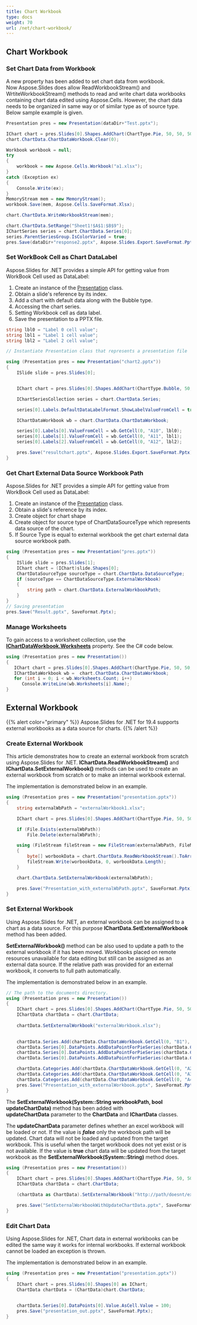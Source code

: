 ```yaml
---
title: Chart Workbook
type: docs
weight: 70
url: /net/chart-workbook/
---
```


## **Chart Workbook**
### **Set Chart Data from Workbook**
A new property has been added to set chart data from workbook. Now Aspose.Slides does allow ReadWorkbookStream() and WrtiteWorkbookStream() methods to read and write chart data workbooks containing chart data edited using Aspose.Cells. However, the chart data needs to be organized in same way or of similar type as of source type. Below sample example is given.

```c#
Presentation pres = new Presentation(dataDir+"Test.pptx");

IChart chart = pres.Slides[0].Shapes.AddChart(ChartType.Pie, 50, 50, 500, 400);
chart.ChartData.ChartDataWorkbook.Clear(0);

Workbook workbook = null;
try
{
	workbook = new Aspose.Cells.Workbook("a1.xlsx");
}
catch (Exception ex)
{
	Console.Write(ex);
}
MemoryStream mem = new MemoryStream();
workbook.Save(mem, Aspose.Cells.SaveFormat.Xlsx);

chart.ChartData.WriteWorkbookStream(mem);

chart.ChartData.SetRange("Sheet1!$A$1:$B$9");
IChartSeries series = chart.ChartData.Series[0];
series.ParentSeriesGroup.IsColorVaried = true;
pres.Save(dataDir+"response2.pptx", Aspose.Slides.Export.SaveFormat.Pptx);
```


### **Set WorkBook Cell as Chart DataLabel**
Aspose.Slides for .NET provides a simple API for getting value from WorkBook Cell used as DataLabel:

1. Create an instance of the [Presentation](http://www.aspose.com/api/java/slides/com.aspose.slides/classes/Presentation) class.
1. Obtain a slide's reference by its index.
1. Add a chart with default data along with the Bubble type.
1. Accessing the chart series.
1. Setting Workbook cell as data label.
1. Save the presentation to a PPTX file.

```c#
string lbl0 = "Label 0 cell value";
string lbl1 = "Label 1 cell value";
string lbl2 = "Label 2 cell value";

// Instantiate Presentation class that represents a presentation file 

using (Presentation pres = new Presentation("chart2.pptx"))
{
    ISlide slide = pres.Slides[0];


    IChart chart = pres.Slides[0].Shapes.AddChart(ChartType.Bubble, 50, 50, 600, 400, true);

    IChartSeriesCollection series = chart.ChartData.Series;

    series[0].Labels.DefaultDataLabelFormat.ShowLabelValueFromCell = true;

    IChartDataWorkbook wb = chart.ChartData.ChartDataWorkbook;

    series[0].Labels[0].ValueFromCell = wb.GetCell(0, "A10", lbl0);
    series[0].Labels[1].ValueFromCell = wb.GetCell(0, "A11", lbl1);
    series[0].Labels[2].ValueFromCell = wb.GetCell(0, "A12", lbl2);

    pres.Save("resultchart.pptx", Aspose.Slides.Export.SaveFormat.Pptx);
}
```


### **Get Chart External Data Source Workbook Path**
Aspose.Slides for .NET provides a simple API for getting value from WorkBook Cell used as DataLabel:

1. Create an instance of the [Presentation](http://www.aspose.com/api/java/slides/com.aspose.slides/classes/Presentation) class.
1. Obtain a slide's reference by its index.
1. Create object for chart shape
1. Create object for source type of ChartDataSourceType which represents data source of the chart.
1. If Source Type is equal to external workbook the get chart external data source workbook path.

```c#
using (Presentation pres = new Presentation("pres.pptx"))
{
	ISlide slide = pres.Slides[1];
	IChart chart = (IChart)slide.Shapes[0];
	ChartDataSourceType sourceType = chart.ChartData.DataSourceType;
	if (sourceType == ChartDataSourceType.ExternalWorkbook)
	{
		string path = chart.ChartData.ExternalWorkbookPath;
	}
}
// Saving presentation
pres.Save("Result.pptx", SaveFormat.Pptx);
```

### **Manage Worksheets**

To gain access to a worksheet collection, use the [**IChartDataWorkbook.Worksheets**]() property. See the C# code below. 

``` csharp
using (Presentation pres = new Presentation())
{
   IChart chart = pres.Slides[0].Shapes.AddChart(ChartType.Pie, 50, 50, 400, 500);
   IChartDataWorkbook wb =  chart.ChartData.ChartDataWorkbook;
   for (int i = 0; i < wb.Worksheets.Count; i++)
      Console.WriteLine(wb.Worksheets[i].Name);
}
```


## **External Workbook**
{{% alert color="primary" %}} 
Aspose.Slides for .NET for 19.4 supports external workbooks as a data source for charts.
{{% /alert %}} 
### **Create External Workbook**
This article demonstrates how to create an external workbook from scratch using Aspose.Slides for .NET. **IChartData.ReadWorkbookStream()** and **IChartData.SetExternalWorkbook()** methods can be used to create an external workbook from scratch or to make an internal workbook external.

The implementation is demonstrated below in an example.

```c#
using (Presentation pres = new Presentation("presentation.pptx"))
{
    string externalWbPath = "externalWorkbook1.xlsx";

    IChart chart = pres.Slides[0].Shapes.AddChart(ChartType.Pie, 50, 50, 400, 600);

    if (File.Exists(externalWbPath))
        File.Delete(externalWbPath);

    using (FileStream fileStream = new FileStream(externalWbPath, FileMode.CreateNew))
    {
        byte[] worbookData = chart.ChartData.ReadWorkbookStream().ToArray();
        fileStream.Write(worbookData, 0, worbookData.Length);
    }

    chart.ChartData.SetExternalWorkbook(externalWbPath);

    pres.Save("Presentation_with_externalWbPath.pptx", SaveFormat.Pptx);
}
```




### **Set External Workbook**
Using Aspose.Slides for .NET, an external workbook can be assigned to a chart as a data source. For this purpose **IChartData.SetExternalWorkbook** method has been added.

**SetExternalWorkbook()** method can be also used to update a path to the external workbook if it has been moved. Workbooks placed on remote resources unavailable for data editing but still can be assigned as an external data source. If the relative path was provided for an external workbook, it converts to full path automatically.

The implementation is demonstrated below in an example.

```c#
// The path to the documents directory.
using (Presentation pres = new Presentation())
{
    IChart chart = pres.Slides[0].Shapes.AddChart(ChartType.Pie, 50, 50, 400, 600, false);
    IChartData chartData = chart.ChartData;
                    
    chartData.SetExternalWorkbook("externalWorkbook.xlsx");
                  

    chartData.Series.Add(chartData.ChartDataWorkbook.GetCell(0, "B1"), ChartType.Pie);
    chartData.Series[0].DataPoints.AddDataPointForPieSeries(chartData.ChartDataWorkbook.GetCell(0, "B2"));
    chartData.Series[0].DataPoints.AddDataPointForPieSeries(chartData.ChartDataWorkbook.GetCell(0, "B3"));
    chartData.Series[0].DataPoints.AddDataPointForPieSeries(chartData.ChartDataWorkbook.GetCell(0, "B4"));

    chartData.Categories.Add(chartData.ChartDataWorkbook.GetCell(0, "A2"));
    chartData.Categories.Add(chartData.ChartDataWorkbook.GetCell(0, "A3"));
    chartData.Categories.Add(chartData.ChartDataWorkbook.GetCell(0, "A4"));
    pres.Save("Presentation_with_externalWorkbook.pptx", SaveFormat.Pptx);
}
```

The **SetExternalWorkbook(System::String workbookPath, bool updateChartData)** method has been added with **updateChartData** parameter to the **ChartData** and **IChartData** classes.

The **updateChartData** parameter defines whether an excel workbook will be loaded or not. If the value is ***false*** only the workbook path will be updated. Chart data will not be loaded and updated from the target workbook. This is useful when the target workbook does not yet exist or is not available. If the value is **true** chart data will be updated from the target workbook as the **SetExternalWorkbook(System::String)** method does.

```c#
using (Presentation pres = new Presentation())
{
	IChart chart = pres.Slides[0].Shapes.AddChart(ChartType.Pie, 50, 50, 400, 600, true);
	IChartData chartData = chart.ChartData;

	(chartData as ChartData).SetExternalWorkbook("http://path/doesnt/exists", false);

	pres.Save("SetExternalWorkbookWithUpdateChartData.pptx", SaveFormat.Pptx);
}
```


### **Edit Chart Data**
Using Aspose.Slides for .NET, Chart data in external workbooks can be edited the same way it works for internal workbooks. If external workbook cannot be loaded an exception is thrown.

The implementation is demonstrated below in an example.

```c#
using (Presentation pres = new Presentation("presentation.pptx"))
{
    IChart chart = pres.Slides[0].Shapes[0] as IChart;
    ChartData chartData = (ChartData)chart.ChartData;
                   

    chartData.Series[0].DataPoints[0].Value.AsCell.Value = 100;
    pres.Save("presentation_out.pptx", SaveFormat.Pptx);
}
```



